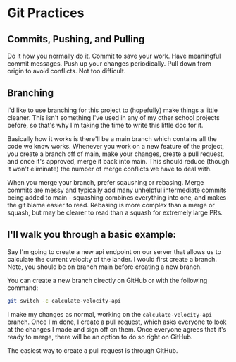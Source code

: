 # Git Practices

## Commits, Pushing, and Pulling

Do it how you normally do it. Commit to save your work. Have
meaningful commit messages. Push up your changes periodically.
Pull down from origin to avoid conflicts. Not too difficult.

## Branching

I'd like to use branching for this project to (hopefully) make 
things a little cleaner. This isn't something I've used in any of
my other school projects before, so that's why I'm taking the
time to write this little doc for it.

Basically how it works is there'll be a main branch which
contains all the code we know works. Whenever you work on a new
feature of the project, you create a branch off of main, make your
changes, create a pull request, and once it's approved, merge it 
back into main. This should reduce (though it won't eliminate)
the number of merge conflicts we have to deal with.

When you merge your branch, prefer sqaushing or rebasing. Merge
commits are messy and typically add many unhelpful intermediate
commits being added to main - squashing combines everything
into one, and makes the git blame easier to read. Rebasing is
more complex than a merge or squash, but may be clearer to read
than a squash for extremely large PRs.

## I'll walk you through a basic example:

Say I'm going to create a new api endpoint on our server that 
allows us to calculate the current velocity of the lander. I would
first create a branch. Note, you should be on branch main before
creating a new branch.

You can create a new branch directly on GitHub or with the
following command:

```bash
git switch -c calculate-velocity-api
```

I make my changes as normal, working on the 
`calculate-velocity-api` branch. Once I'm done, I create a pull 
request, which asks everyone to look at the changes I made and
sign off on them. Once everyone agrees that it's ready to merge,
there will be an option to do so right on GitHub.

The easiest way to create a pull request is through GitHub.
